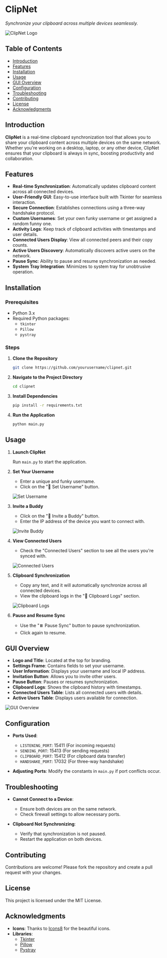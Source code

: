 # ClipNet

*Synchronize your clipboard across multiple devices seamlessly.*

![ClipNet Logo](path_to_logo_image)

## Table of Contents

- [Introduction](#introduction)
- [Features](#features)
- [Installation](#installation)
- [Usage](#usage)
- [GUI Overview](#gui-overview)
- [Configuration](#configuration)
- [Troubleshooting](#troubleshooting)
- [Contributing](#contributing)
- [License](#license)
- [Acknowledgments](#acknowledgments)

## Introduction

**ClipNet** is a real-time clipboard synchronization tool that allows you to share your clipboard content across multiple devices on the same network. Whether you're working on a desktop, laptop, or any other device, ClipNet ensures that your clipboard is always in sync, boosting productivity and collaboration.

## Features

- **Real-time Synchronization**: Automatically updates clipboard content across all connected devices.
- **User-Friendly GUI**: Easy-to-use interface built with Tkinter for seamless interaction.
- **Secure Connection**: Establishes connections using a three-way handshake protocol.
- **Custom Usernames**: Set your own funky username or get assigned a random funny one.
- **Activity Logs**: Keep track of clipboard activities with timestamps and user details.
- **Connected Users Display**: View all connected peers and their copy counts.
- **Active Users Discovery**: Automatically discovers active users on the network.
- **Pause Sync**: Ability to pause and resume synchronization as needed.
- **System Tray Integration**: Minimizes to system tray for unobtrusive operation.

## Installation

### Prerequisites

- Python 3.x
- Required Python packages:
    - `tkinter`
    - `Pillow`
    - `pystray`

### Steps

1. **Clone the Repository**

     ```bash
     git clone https://github.com/yourusername/clipnet.git
     ```

2. **Navigate to the Project Directory**

     ```bash
     cd clipnet
     ```

3. **Install Dependencies**

     ```bash
     pip install -r requirements.txt
     ```

4. **Run the Application**

     ```bash
     python main.py
     ```

## Usage

1. **Launch ClipNet**

     Run `main.py` to start the application.

2. **Set Your Username**

     - Enter a unique and funky username.
     - Click on the "🎉 Set Username" button.

     ![Set Username](path_to_set_username_image)

3. **Invite a Buddy**

     - Click on the "👫 Invite a Buddy" button.
     - Enter the IP address of the device you want to connect with.

     ![Invite Buddy](path_to_invite_buddy_image)

4. **View Connected Users**

     - Check the "Connected Users" section to see all the users you're synced with.

     ![Connected Users](path_to_connected_users_image)

5. **Clipboard Synchronization**

     - Copy any text, and it will automatically synchronize across all connected devices.
     - View the clipboard logs in the "📝 Clipboard Logs" section.

     ![Clipboard Logs](path_to_clipboard_logs_image)

6. **Pause and Resume Sync**

     - Use the "⏸️ Pause Sync" button to pause synchronization.
     - Click again to resume.

## GUI Overview

- **Logo and Title**: Located at the top for branding.
- **Settings Frame**: Contains fields to set your username.
- **User Information**: Displays your username and local IP address.
- **Invitation Button**: Allows you to invite other users.
- **Pause Button**: Pauses or resumes synchronization.
- **Clipboard Logs**: Shows the clipboard history with timestamps.
- **Connected Users Table**: Lists all connected users with details.
- **Active Users Table**: Displays users available for connection.

![GUI Overview](path_to_gui_overview_image)

## Configuration

- **Ports Used**:
    - `LISTENING_PORT`: 15411 (For incoming requests)
    - `SENDING_PORT`: 15413 (For sending requests)
    - `CLIPBOARD_PORT`: 15412 (For clipboard data transfer)
    - `HANDSHAKE_PORT`: 17032 (For three-way handshake)

- **Adjusting Ports**: Modify the constants in `main.py` if port conflicts occur.

## Troubleshooting

- **Cannot Connect to a Device**:
    - Ensure both devices are on the same network.
    - Check firewall settings to allow necessary ports.
    
- **Clipboard Not Synchronizing**:
    - Verify that synchronization is not paused.
    - Restart the application on both devices.

## Contributing

Contributions are welcome! Please fork the repository and create a pull request with your changes.

## License

This project is licensed under the MIT License.

## Acknowledgments

- **Icons**: Thanks to [Icons8](https://icons8.com) for the beautiful icons.
- **Libraries**:
    - [Tkinter](https://docs.python.org/3/library/tkinter.html)
    - [Pillow](https://python-pillow.org/)
    - [Pystray](https://github.com/moses-palmer/pystray)
